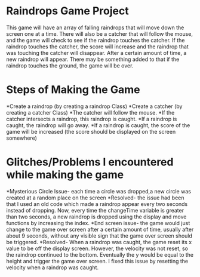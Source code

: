 Raindrops Game Project
======================

This game will have an array of falling raindrops that will move down the screen one at a time. There will also be a catcher that will follow the mouse, and the game will check to see if the raindrop touches the catcher. If the raindrop touches the catcher, the score will increase and the raindrop that was touching the catcher will disappear. After a certain amount of time, a new raindrop will appear. There may be something added to that if the raindrop touches the ground, the game will be over.


Steps of Making the Game
========================

*Create a raindrop (by creating a raindrop Class)
*Create a catcher (by creating a catcher Class)
*The catcher will follow the mouse.
*If the catcher intersects a raindrop, this raindrop is caught.
*If a raindrop is caught, the raindrop will go away.
*If a raindrop is caught, the score of the game will be increased (the score should be displayed on the screen somewhere)


Glitches/Problems I encountered while making the game
=====================================================
*Mysterious Circle Issue- each time a circle was dropped,a new circle was created at a random place on the screen
*Resolved- the issue had been that I used an old code which made a raindrop appear every two seconds instead of dropping. Now, every time the changeTime variable is greater than two seconds, a new raindrop is dropped using the display and move functions by increasing the index.
*End screen issue- the game would just change to the game over screen after a certain amount of time, usually after about 9 seconds, without any visible sign that the game over screen should be triggered.
*Resolved- When a raindrop was caught, the game reset its x value to be off the display screen. However, the velocity was not reset, so the raindrop continued to the bottom. Eventually the y would be equal to the height and trigger the game over screen. I fixed this issue by resetting the velocity when a raindrop was caught.
